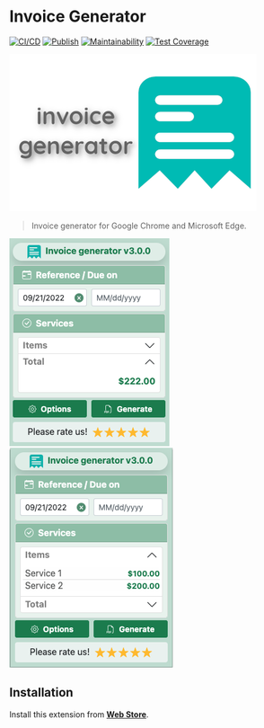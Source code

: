 # Invoice Generator

[![CI/CD](https://github.com/risoflora/invoice-generator/actions/workflows/CI.yml/badge.svg)](https://github.com/risoflora/invoice-generator/actions/workflows/CI.yml)
[![Publish](https://github.com/risoflora/invoice-generator/actions/workflows/publish.yml/badge.svg)](https://github.com/risoflora/invoice-generator/actions/workflows/publish.yml)
[![Maintainability](https://api.codeclimate.com/v1/badges/c81e18c86b256b604745/maintainability)](https://codeclimate.com/github/Ridermansb/invoice-generator/maintainability)
[![Test Coverage](https://api.codeclimate.com/v1/badges/c81e18c86b256b604745/test_coverage)](https://codeclimate.com/github/Ridermansb/invoice-generator/test_coverage)

[![Web Store][invoice-generator-logo-url]][web-store-url]

> Invoice generator for Google Chrome and Microsoft Edge.


[![Screenshot 01][screenshot-01-url]][web-store-url]
[![Screenshot 02][screenshot-02-url]][web-store-url]

[//]: # ([![Screenshot 03][screenshot-03-url]][web-store-url])

## Installation

Install this extension from **[Web Store][web-store-url]**.

[web-store-url]: https://chrome.google.com/webstore/detail/invoice-generator/obdabdocagpfclncklefebhhgggkbbnk 'Invoice generator Web Store'
[screenshot-01-url]: contrib/screenshot-01.png 'Invoice generator'
[screenshot-02-url]: contrib/screenshot-02.png 'Invoice generator items'
[screenshot-03-url]: contrib/screenshot-03.png 'Invoice generator options'
[invoice-generator-logo-url]: contrib/logo.png 'Invoice generator logo'
